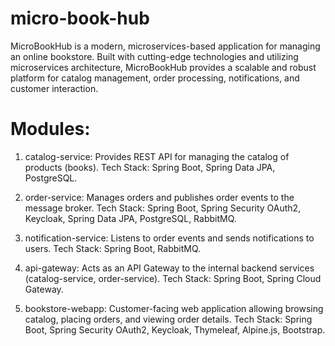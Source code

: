 # micro-book-hub
MicroBookHub is a modern, microservices-based application for managing an online bookstore. Built with cutting-edge technologies and utilizing microservices architecture, MicroBookHub provides a scalable and robust platform for catalog management, order processing, notifications, and customer interaction.

# Modules:

1. catalog-service: Provides REST API for managing the catalog of products (books). Tech Stack: Spring Boot, Spring Data JPA, PostgreSQL.

2. order-service: Manages orders and publishes order events to the message broker. Tech Stack: Spring Boot, Spring Security OAuth2, Keycloak, Spring Data JPA, PostgreSQL, RabbitMQ.

3. notification-service: Listens to order events and sends notifications to users. Tech Stack: Spring Boot, RabbitMQ.

4. api-gateway: Acts as an API Gateway to the internal backend services (catalog-service, order-service). Tech Stack: Spring Boot, Spring Cloud Gateway.

5. bookstore-webapp: Customer-facing web application allowing browsing catalog, placing orders, and viewing order details. Tech Stack: Spring Boot, Spring Security OAuth2, Keycloak, Thymeleaf, Alpine.js, Bootstrap.
